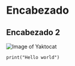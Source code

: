 # Encabezado
## Encabezado 2

![Image of Yaktocat](https://octodex.github.com/images/yaktocat.png)

```
print("Hello world")
```
